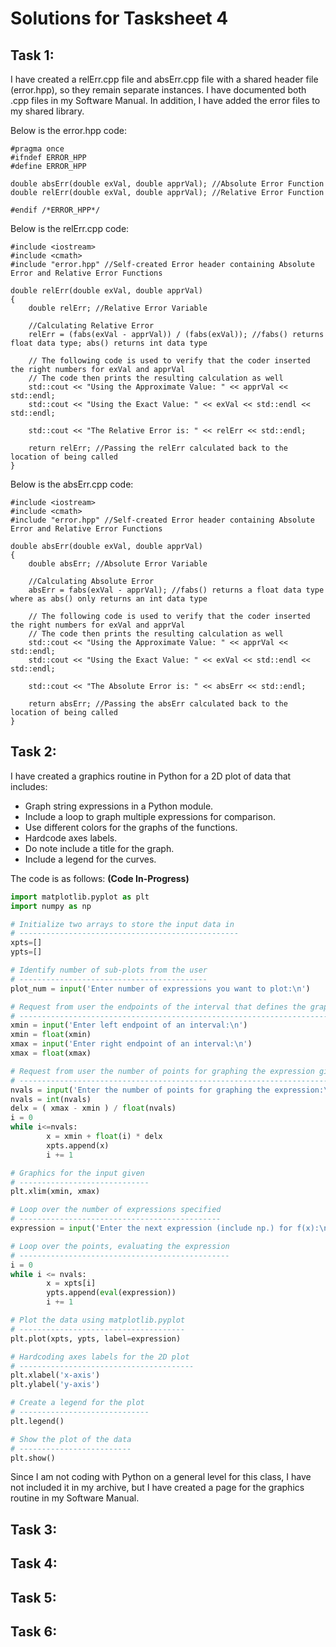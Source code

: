 # Solutions for Tasksheet 4

## Task 1:

  I have created a relErr.cpp file and absErr.cpp file with a shared header file (error.hpp), so they remain separate instances. I have documented both .cpp files in my Software Manual. In addition, I have added the error files to my shared library.

Below is the error.hpp code:
```
#pragma once
#ifndef ERROR_HPP
#define ERROR_HPP

double absErr(double exVal, double apprVal); //Absolute Error Function
double relErr(double exVal, double apprVal); //Relative Error Function

#endif /*ERROR_HPP*/
```

Below is the relErr.cpp code:
```
#include <iostream>
#include <cmath>
#include "error.hpp" //Self-created Error header containing Absolute Error and Relative Error Functions

double relErr(double exVal, double apprVal)
{
	double relErr; //Relative Error Variable

	//Calculating Relative Error
	relErr = (fabs(exVal - apprVal)) / (fabs(exVal)); //fabs() returns float data type; abs() returns int data type

	// The following code is used to verify that the coder inserted the right numbers for exVal and apprVal
	// The code then prints the resulting calculation as well
	std::cout << "Using the Approximate Value: " << apprVal << std::endl;
	std::cout << "Using the Exact Value: " << exVal << std::endl << std::endl;

	std::cout << "The Relative Error is: " << relErr << std::endl;

	return relErr; //Passing the relErr calculated back to the location of being called
}
```

Below is the absErr.cpp code:
```
#include <iostream>
#include <cmath>
#include "error.hpp" //Self-created Error header containing Absolute Error and Relative Error Functions

double absErr(double exVal, double apprVal)
{
	double absErr; //Absolute Error Variable

	//Calculating Absolute Error
	absErr = fabs(exVal - apprVal); //fabs() returns a float data type where as abs() only returns an int data type

	// The following code is used to verify that the coder inserted the right numbers for exVal and apprVal
	// The code then prints the resulting calculation as well
	std::cout << "Using the Approximate Value: " << apprVal << std::endl;
	std::cout << "Using the Exact Value: " << exVal << std::endl << std::endl;

	std::cout << "The Absolute Error is: " << absErr << std::endl;

	return absErr; //Passing the absErr calculated back to the location of being called
}
```

## Task 2:

I have created a graphics routine in Python for a 2D plot of data that includes:
* Graph string expressions in a Python module.
* Include a loop to graph multiple expressions for comparison.
* Use different colors for the graphs of the functions.
* Hardcode axes labels.
* Do note include a title for the graph.
* Include a legend for the curves.

The code is as follows:			**(Code In-Progress)**
```Python
import matplotlib.pyplot as plt
import numpy as np

# Initialize two arrays to store the input data in
# -------------------------------------------------
xpts=[]
ypts=[]

# Identify number of sub-plots from the user
# ------------------------------------------
plot_num = input('Enter number of expressions you want to plot:\n')

# Request from user the endpoints of the interval that defines the graphical domain
# ----------------------------------------------------------------------------------
xmin = input('Enter left endpoint of an interval:\n')
xmin = float(xmin)
xmax = input('Enter right endpoint of an interval:\n')
xmax = float(xmax)

# Request from user the number of points for graphing the expression given
# -------------------------------------------------------------------------
nvals = input('Enter the number of points for graphing the expression:\n')
nvals = int(nvals)
delx = ( xmax - xmin ) / float(nvals)
i = 0
while i<=nvals:
        x = xmin + float(i) * delx
        xpts.append(x)
        i += 1

# Graphics for the input given
# -----------------------------
plt.xlim(xmin, xmax)

# Loop over the number of expressions specified
# ---------------------------------------------
expression = input('Enter the next expression (include np.) for f(x):\n')

# Loop over the points, evaluating the expression
# -----------------------------------------------
i = 0
while i <= nvals:
        x = xpts[i]
        ypts.append(eval(expression))
        i += 1

# Plot the data using matplotlib.pyplot
# -------------------------------------
plt.plot(xpts, ypts, label=expression)

# Hardcoding axes labels for the 2D plot
# ---------------------------------------
plt.xlabel('x-axis')
plt.ylabel('y-axis')

# Create a legend for the plot
# -----------------------------
plt.legend()

# Show the plot of the data
# -------------------------
plt.show()
```

Since I am not coding with Python on a general level for this class, I have not included it in my archive, but I have created a page for the
graphics routine in my Software Manual.

## Task 3:



## Task 4:



## Task 5:



## Task 6:

